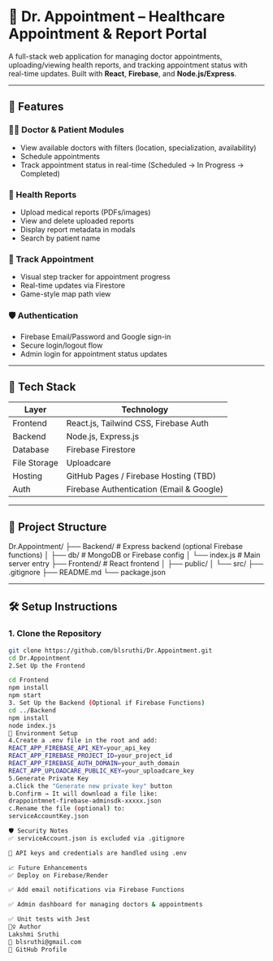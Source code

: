 # 🏥 Dr. Appointment – Healthcare Appointment & Report Portal

A full-stack web application for managing doctor appointments, uploading/viewing health reports, and tracking appointment status with real-time updates. Built with **React**, **Firebase**, and **Node.js/Express**.

---

## 🚀 Features

### 👩‍⚕️ Doctor & Patient Modules
- View available doctors with filters (location, specialization, availability)
- Schedule appointments
- Track appointment status in real-time (Scheduled → In Progress → Completed)

### 📄 Health Reports
- Upload medical reports (PDFs/images)
- View and delete uploaded reports
- Display report metadata in modals
- Search by patient name

### 📍 Track Appointment
- Visual step tracker for appointment progress
- Real-time updates via Firestore
- Game-style map path view

### 🛡️ Authentication
- Firebase Email/Password and Google sign-in
- Secure login/logout flow
- Admin login for appointment status updates

---

## 🧰 Tech Stack

| Layer        | Technology                             |
|--------------|-----------------------------------------|
| Frontend     | React.js, Tailwind CSS, Firebase Auth   |
| Backend      | Node.js, Express.js                     |
| Database     | Firebase Firestore                      |
| File Storage | Uploadcare                              |
| Hosting      | GitHub Pages / Firebase Hosting (TBD)   |
| Auth         | Firebase Authentication (Email & Google)|

---

## 📂 Project Structure

Dr.Appointment/
├── Backend/ # Express backend (optional Firebase functions)
│ ├── db/ # MongoDB or Firebase config
│ └── index.js # Main server entry
├── Frontend/ # React frontend
│ ├── public/
│ └── src/
├── .gitignore
├── README.md
└── package.json

---

## 🛠️ Setup Instructions

### 1. Clone the Repository

```bash
git clone https://github.com/blsruthi/Dr.Appointment.git
cd Dr.Appointment
2.Set Up the Frontend

cd Frontend
npm install
npm start
3. Set Up the Backend (Optional if Firebase Functions)
cd ../Backend
npm install
node index.js
🔐 Environment Setup
4.Create a .env file in the root and add:
REACT_APP_FIREBASE_API_KEY=your_api_key
REACT_APP_FIREBASE_PROJECT_ID=your_project_id
REACT_APP_FIREBASE_AUTH_DOMAIN=your_auth_domain
REACT_APP_UPLOADCARE_PUBLIC_KEY=your_uploadcare_key
5.Generate Private Key
a.Click the "Generate new private key" button
b.Confirm → It will download a file like:
drappointmnet-firebase-adminsdk-xxxxx.json
c.Rename the file (optional) to:
serviceAccountKey.json

🛡️ Security Notes
✅ serviceAccount.json is excluded via .gitignore

🔐 API keys and credentials are handled using .env

📈 Future Enhancements
✅ Deploy on Firebase/Render

✅ Add email notifications via Firebase Functions

✅ Admin dashboard for managing doctors & appointments

✅ Unit tests with Jest
🙋‍♀️ Author
Lakshmi Sruthi
📧 blsruthi@gmail.com
🔗 GitHub Profile

